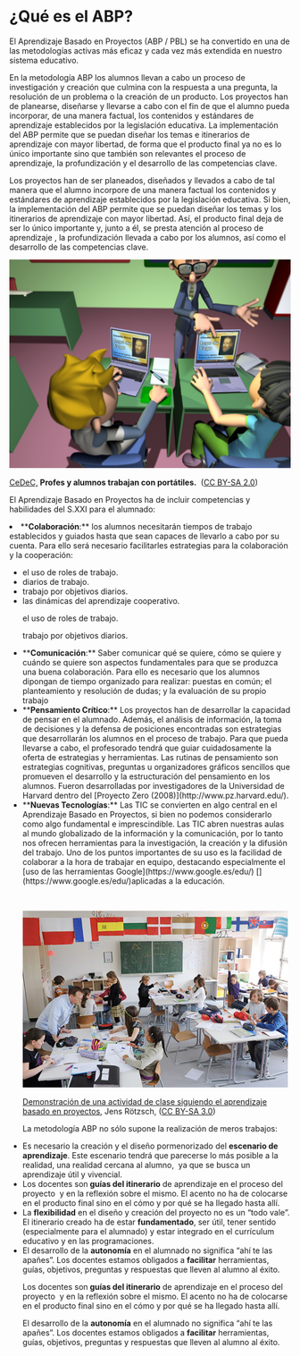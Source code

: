 
# ¿Qué es el ABP?

El Aprendizaje Basado en Proyectos (ABP / PBL) se ha convertido en una de las metodologías activas más eficaz y cada vez más extendida en nuestro sistema educativo.

En la metodología ABP los alumnos llevan a cabo un proceso de investigación y creación que culmina con la respuesta a una pregunta, la resolución de un problema o la creación de un producto. Los proyectos han de planearse, diseñarse y llevarse a cabo con el fin de que el alumno pueda incorporar, de una manera factual, los contenidos y estándares de aprendizaje establecidos por la legislación educativa. La implementación del ABP permite que se puedan diseñar los temas e itinerarios de aprendizaje con mayor libertad, de forma que el producto final ya no es lo único importante sino que también son relevantes el proceso de aprendizaje, la profundización y el desarrollo de las competencias clave.

 Los proyectos han de ser planeados, diseñados y llevados a cabo de tal manera que el alumno incorpore de una manera factual los contenidos y estándares de aprendizaje establecidos por la legislación educativa. Si bien, la implementación del ABP permite que se puedan diseñar los temas y los itinerarios de aprendizaje con mayor libertad. Así, el producto final deja de ser lo único importante y, junto a él, se presta atención al proceso de aprendizaje , la profundización llevada a cabo por los alumnos, así como el desarrollo de las competencias clave.


![](img/ABP.png)

[](https://www.flickr.com/photos/70768379@N05/6948064986)[CeDeC,](https://www.flickr.com/photos/70768379@N05/) **Profes y alumnos trabajan con portátiles.**  ([CC BY-SA 2.0](https://creativecommons.org/licenses/by-sa/2.0/))

El Aprendizaje Basado en Proyectos ha de incluir competencias y habilidades del S.XXI para el alumnado:

<li dir="ltr">
**<strong>Colaboración</strong>:** los alumnos necesitarán tiempos de trabajo establecidos y guiados hasta que sean capaces de llevarlo a cabo por su cuenta. Para ello será necesario facilitarles estrategias para la colaboración y la cooperación: 
</li>
<ul>
<li dir="ltr">
el uso de roles de trabajo.
</li>
<li dir="ltr">
diarios de trabajo.
</li>
<li dir="ltr">
trabajo por objetivos diarios. 
</li>
<li dir="ltr">
las dinámicas del aprendizaje cooperativo.
</li>

el uso de roles de trabajo.

trabajo por objetivos diarios. 

<li dir="ltr">
**<strong>Comunicación</strong>:** Saber comunicar qué se quiere, cómo se quiere y cuándo se quiere son aspectos fundamentales para que se produzca una buena colaboración. Para ello es necesario que los alumnos dipongan de tiempo organizado para realizar: puestas en común; el planteamiento y resolución de dudas; y la evaluación de su propio trabajo
</li>

<li dir="ltr">
**<strong>Pensamiento Crítico</strong>:** Los proyectos han de desarrollar la capacidad de pensar en el alumnado. Además, el análisis de información, la toma de decisiones y la defensa de posiciones encontradas son estrategias que desarrollarán los alumnos en el proceso de trabajo. Para que pueda llevarse a cabo, el profesorado tendrá que guiar cuidadosamente la oferta de estrategias y herramientas. Las rutinas de pensamiento son estrategias cognitivas, preguntas u organizadores gráficos sencillos que promueven el desarrollo y la estructuración del pensamiento en los alumnos. Fueron desarrolladas por investigadores de la Universidad de Harvard dentro del [Proyecto Zero (2008)](http://www.pz.harvard.edu/).
</li>

<li dir="ltr">
**<strong>Nuevas Tecnologías</strong>:** Las TIC se convierten en algo central en el Aprendizaje Basado en Proyectos, si bien no podemos considerarlo como algo fundamental e imprescindible. Las TIC abren nuestras aulas al mundo globalizado de la información y la comunicación, por lo tanto nos ofrecen herramientas para la investigación, la creación y la difusión del trabajo. Uno de los puntos importantes de su uso es la facilidad de colaborar a la hora de trabajar en equipo, destacando especialmente el [uso de las herramientas Google](https://www.google.es/edu/) [](https://www.google.es/edu/)aplicadas a la educación.
</li>

 


![](img/abp_2.png)

[Demonstración de una actividad de clase siguiendo el aprendizaje basado en proyectos](https://en.wikipedia.org/wiki/Activity-based_learning_in_India#/media/File:BMS_classrooms.jpg), Jens Rötzsch, ([CC BY-SA 3.0](https://creativecommons.org/licenses/by-sa/3.0/deed.en))

La metodología ABP no sólo supone la realización de meros trabajos:

<li dir="ltr">
Es necesario la creación y el diseño pormenorizado del <strong>escenario de aprendizaje</strong>. Este escenario tendrá que parecerse lo más posible a la realidad, una realidad cercana al alumno,  ya que se busca un aprendizaje útil y vivencial.
</li>
<li dir="ltr">
Los docentes son<strong> guías del itinerario</strong> de aprendizaje en el proceso del proyecto  y en la reflexión sobre el mismo. El acento no ha de colocarse en el producto final sino en el cómo y por qué se ha llegado hasta allí.
</li>
<li dir="ltr">
La <strong>flexibilidad</strong> en el diseño y creación del proyecto no es un “todo vale”. El itinerario creado ha de estar <strong>fundamentado</strong>, ser útil, tener sentido (especialmente para el alumnado) y estar integrado en el currículum educativo y en las programaciones. 
</li>
<li dir="ltr">
El desarrollo de la <strong>autonomía</strong> en el alumnado no significa “ahí te las apañes”. Los docentes estamos obligados a <strong>facilitar</strong> herramientas, guías, objetivos, preguntas y respuestas que lleven al alumno al éxito.
</li>

Los docentes son<strong> guías del itinerario</strong> de aprendizaje en el proceso del proyecto  y en la reflexión sobre el mismo. El acento no ha de colocarse en el producto final sino en el cómo y por qué se ha llegado hasta allí.

El desarrollo de la <strong>autonomía</strong> en el alumnado no significa “ahí te las apañes”. Los docentes estamos obligados a <strong>facilitar</strong> herramientas, guías, objetivos, preguntas y respuestas que lleven al alumno al éxito.

 
